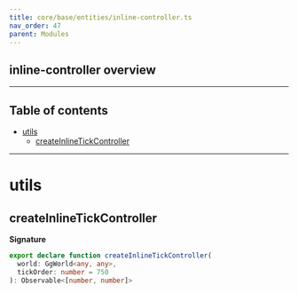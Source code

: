 ```yaml
---
title: core/base/entities/inline-controller.ts
nav_order: 47
parent: Modules
---
```


## inline-controller overview

---

<h2 class="text-delta">Table of contents</h2>

- [utils](#utils)
  - [createInlineTickController](#createinlinetickcontroller)

---

# utils

## createInlineTickController

**Signature**

```ts
export declare function createInlineTickController(
  world: GgWorld<any, any>,
  tickOrder: number = 750
): Observable<[number, number]>
```
